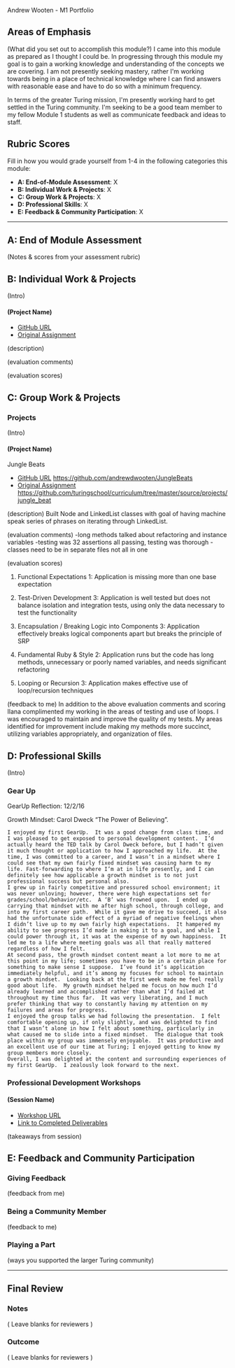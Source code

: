  Andrew Wooten - M1 Portfolio

## Areas of Emphasis

(What did you set out to accomplish this module?)
I came into this module as prepared as I thought I could be.  In progressing through this module
my goal is to gain a working knowledge and understanding of the concepts we are covering. I am
not presently seeking mastery, rather I'm working towards being in a place of technical knowledge
where I can find answers with reasonable ease and have to do so with a minimum frequency.

In terms of the greater Turing mission, I'm presently working hard to get settled in the Turing community.
I'm seeking to be a good team member to my fellow Module 1 students as well as communicate feedback
and ideas to staff.
## Rubric Scores

Fill in how you would grade yourself from 1-4 in the following categories this module:

* **A: End-of-Module Assessment**: X
* **B: Individual Work & Projects**: X
* **C: Group Work & Projects**: X
* **D: Professional Skills**: X
* **E: Feedback & Community Participation**: X

-----------------------

## A: End of Module Assessment

(Notes & scores from your assessment rubric)


## B: Individual Work & Projects

(Intro)

#### (Project Name)

* [GitHub URL]()
* [Original Assignment]()

(description)

(evaluation comments)

(evaluation scores)

## C: Group Work & Projects

### Projects

(Intro)

#### (Project Name)
Jungle Beats
* [GitHub URL]()
https://github.com/andrewdwooten/JungleBeats
* [Original Assignment]()
https://github.com/turingschool/curriculum/tree/master/source/projects/jungle_beat

(description)
Built Node and LinkedList classes with goal of having machine speak
series of phrases on iterating through LinkedList.

(evaluation comments)
-long methods talked about refactoring and instance variables
-testing was 32 assertions all passing, testing was thorough
-classes need to be in separate files not all in one

(evaluation scores)
1. Functional Expectations
1: Application is missing more than one base expectation

2. Test-Driven Development
3: Application is well tested but does not balance isolation and integration tests, using only the data necessary to test the functionality

3. Encapsulation / Breaking Logic into Components
3: Application effectively breaks logical components apart but breaks the principle of SRP

4. Fundamental Ruby & Style
2: Application runs but the code has long methods, unnecessary or poorly named variables, and needs significant refactoring

5. Looping or Recursion
3: Application makes effective use of loop/recursion techniques

(feedback to me)
In addition to the above evaluation comments and scoring Ilana complimented my working
in the areas of testing and use of loops.  I was encouraged to maintain and improve the quality
of my tests.  My areas identified for improvement include making my methods more succinct,
utilizing variables appropriately, and organization of files.

## D: Professional Skills
(Intro)

### Gear Up
GearUp Reflection: 12/2/16

Growth Mindset: Carol Dweck “The Power of Believing”.

	I enjoyed my first GearUp.  It was a good change from class time, and I was pleased to get exposed to personal development content.  I’d actually heard the TED talk by Carol Dweck before, but I hadn’t given it much thought or application to how I approached my life.  At the time, I was committed to a career, and I wasn’t in a mindset where I could see that my own fairly fixed mindset was causing harm to my life. Fast-forwarding to where I’m at in life presently, and I can definitely see how applicable a growth mindset is to not just professional success but personal also.
	I grew up in fairly competitive and pressured school environment; it was never unloving; however, there were high expectations set for grades/school/behavior/etc.  A ‘B’ was frowned upon.  I ended up carrying that mindset with me after high school, through college, and into my first career path.  While it gave me drive to succeed, it also had the unfortunate side effect of a myriad of negative feelings when I didn’t live up to my own fairly high expectations.  It hampered my ability to see progress I’d made in making it to a goal, and while I could power through it, it was at the expense of my own happiness.  It led me to a life where meeting goals was all that really mattered regardless of how I felt.
	At second pass, the growth mindset content meant a lot more to me at this point in my life; sometimes you have to be in a certain place for something to make sense I suppose.  I’ve found it’s application immediately helpful, and it’s among my focuses for school to maintain a growth mindset.  Looking back at the first week made me feel really good about life.  My growth mindset helped me focus on how much I’d already learned and accomplished rather than what I’d failed at throughout my time thus far.  It was very liberating, and I much prefer thinking that way to constantly having my attention on my failures and areas for progress.
	I enjoyed the group talks we had following the presentation.  I felt comfortable opening up, if only slightly, and was delighted to find that I wasn’t alone in how I felt about something, particularly in what caused me to slide into a fixed mindset.  The dialogue that took place within my group was immensely enjoyable.  It was productive and an excellent use of our time at Turing; I enjoyed getting to know my group members more closely.
	Overall, I was delighted at the content and surrounding experiences of my first GearUp.  I zealously look forward to the next.  


### Professional Development Workshops
#### (Session Name)

* [Workshop URL]()
* [Link to Completed Deliverables]()

(takeaways from session)

## E: Feedback and Community Participation

### Giving Feedback

(feedback from me)

### Being a Community Member

(feedback to me)

### Playing a Part

(ways you supported the larger Turing community)

------------------

## Final Review

### Notes

( Leave blanks for reviewers )

### Outcome

( Leave blanks for reviewers )
